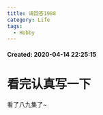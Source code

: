 ```yaml
---
title: 请回答1988
category: Life
tags:
  - Hobby
---
```


#### Created:  2020-04-14 22:25:15

# 看完认真写一下

看了八九集了~
